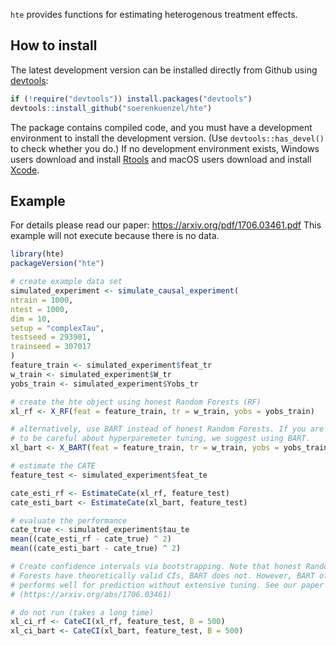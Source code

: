`hte` provides functions for estimating heterogenous treatment effects. 

## How to install

The latest development version can be installed directly from Github using [devtools](https://github.com/hadley/devtools):

```R
if (!require("devtools")) install.packages("devtools")
devtools::install_github("soerenkuenzel/hte")
```

The package contains compiled code, and you must have a development environment to install the development version. (Use `devtools::has_devel()` to check whether you do.) If no development environment exists, Windows users download and install [Rtools](https://cran.r-project.org/bin/windows/Rtools/) and macOS users download and install [Xcode](https://itunes.apple.com/us/app/xcode/id497799835).


## Example 

For details please read our paper: https://arxiv.org/pdf/1706.03461.pdf
This example will not execute because there is no data. 

```R
library(hte)
packageVersion("hte")

# create example data set
simulated_experiment <- simulate_causal_experiment(
ntrain = 1000,
ntest = 1000,
dim = 10,
setup = "complexTau",
testseed = 293901,
trainseed = 307017
)
feature_train <- simulated_experiment$feat_tr
w_train <- simulated_experiment$W_tr
yobs_train <- simulated_experiment$Yobs_tr

# create the hte object using honest Random Forests (RF)
xl_rf <- X_RF(feat = feature_train, tr = w_train, yobs = yobs_train)

# alternatively, use BART instead of honest Random Forests. If you are not going
# to be careful about hyperparemeter tuning, we suggest using BART.
xl_bart <- X_BART(feat = feature_train, tr = w_train, yobs = yobs_train)

# estimate the CATE
feature_test <- simulated_experiment$feat_te

cate_esti_rf <- EstimateCate(xl_rf, feature_test)
cate_esti_bart <- EstimateCate(xl_bart, feature_test)

# evaluate the performance
cate_true <- simulated_experiment$tau_te
mean((cate_esti_rf - cate_true) ^ 2)
mean((cate_esti_bart - cate_true) ^ 2)

# Create confidence intervals via bootstrapping. Note that honest Random
# Forests have theoretically valid CIs, BART does not. However, BART often
# performs well for prediction without extensive tuning. See our paper
# (https://arxiv.org/abs/1706.03461)

# do not run (takes a long time)
xl_ci_rf <- CateCI(xl_rf, feature_test, B = 500)
xl_ci_bart <- CateCI(xl_bart, feature_test, B = 500)
```
